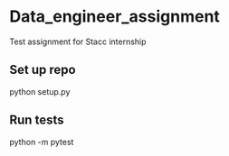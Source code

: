 # Data_engineer_assignment
Test assignment for Stacc internship

## Set up repo
python setup.py

## Run tests
python -m pytest
